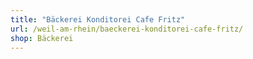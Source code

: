 ```yaml
---
title: "Bäckerei Konditorei Cafe Fritz"
url: /weil-am-rhein/baeckerei-konditorei-cafe-fritz/
shop: Bäckerei
---
```

